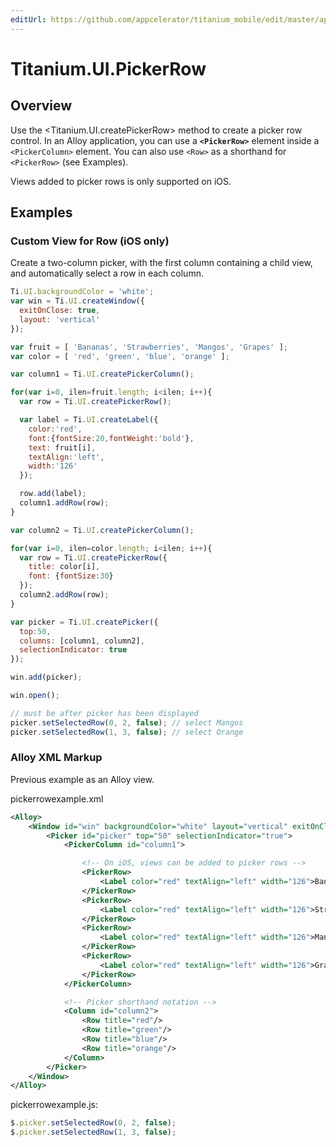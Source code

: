 ```yaml
---
editUrl: https://github.com/appcelerator/titanium_mobile/edit/master/apidoc/Titanium/UI/PickerRow.yml
---
```

# Titanium.UI.PickerRow

<TypeHeader/>

## Overview

Use the <Titanium.UI.createPickerRow> method to create a picker row control. In an Alloy application,
you can use a **`<PickerRow>`** element inside a `<PickerColumn>` element. You can also use `<Row>`
as a shorthand for `<PickerRow>` (see Examples).

Views added to picker rows is only supported on iOS.

## Examples

### Custom View for Row (iOS only)

Create a two-column picker, with the first column containing a child view, and automatically
select a row in each column.

``` js
Ti.UI.backgroundColor = 'white';
var win = Ti.UI.createWindow({
  exitOnClose: true,
  layout: 'vertical'
});

var fruit = [ 'Bananas', 'Strawberries', 'Mangos', 'Grapes' ];
var color = [ 'red', 'green', 'blue', 'orange' ];

var column1 = Ti.UI.createPickerColumn();

for(var i=0, ilen=fruit.length; i<ilen; i++){
  var row = Ti.UI.createPickerRow();

  var label = Ti.UI.createLabel({
    color:'red',
    font:{fontSize:20,fontWeight:'bold'},
    text: fruit[i],
    textAlign:'left',
    width:'126'
  });

  row.add(label);
  column1.addRow(row);
}

var column2 = Ti.UI.createPickerColumn();

for(var i=0, ilen=color.length; i<ilen; i++){
  var row = Ti.UI.createPickerRow({
    title: color[i],
    font: {fontSize:30}
  });
  column2.addRow(row);
}

var picker = Ti.UI.createPicker({
  top:50,
  columns: [column1, column2],
  selectionIndicator: true
});

win.add(picker);

win.open();

// must be after picker has been displayed
picker.setSelectedRow(0, 2, false); // select Mangos
picker.setSelectedRow(1, 3, false); // select Orange
```

### Alloy XML Markup

Previous example as an Alloy view.

pickerrowexample.xml
``` xml
<Alloy>
    <Window id="win" backgroundColor="white" layout="vertical" exitOnClose="true">
        <Picker id="picker" top="50" selectionIndicator="true">
            <PickerColumn id="column1">

                <!-- On iOS, views can be added to picker rows -->
                <PickerRow>
                    <Label color="red" textAlign="left" width="126">Bananas</Label>
                </PickerRow>
                <PickerRow>
                    <Label color="red" textAlign="left" width="126">Strawberries</Label>
                </PickerRow>
                <PickerRow>
                    <Label color="red" textAlign="left" width="126">Mangos</Label>
                </PickerRow>
                <PickerRow>
                    <Label color="red" textAlign="left" width="126">Grapes</Label>
                </PickerRow>
            </PickerColumn>

            <!-- Picker shorthand notation -->
            <Column id="column2">
                <Row title="red"/>
                <Row title="green"/>
                <Row title="blue"/>
                <Row title="orange"/>
            </Column>
        </Picker>
    </Window>
</Alloy>
```

pickerrowexample.js:
``` js
$.picker.setSelectedRow(0, 2, false);
$.picker.setSelectedRow(1, 3, false);
```

<ApiDocs/>
